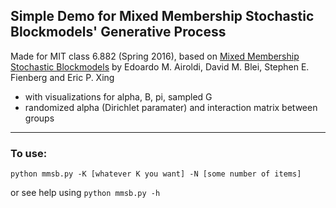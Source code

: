 ## Simple Demo for Mixed Membership Stochastic Blockmodels' Generative Process

Made for MIT class 6.882 (Spring 2016), based on [Mixed Membership Stochastic Blockmodels](http://www.people.fas.harvard.edu/~airoldi/pub/journals/j008.AiroldiBleiFienbergXing2008JMLR.pdf) by Edoardo M. Airoldi, David M. Blei, Stephen E. Fienberg and Eric P. Xing

- with visualizations for alpha, B, pi, sampled G
- randomized alpha (Dirichlet paramater) and interaction matrix between groups

---

### To use:
```python mmsb.py -K [whatever K you want] -N [some number of items]```

or see help using `python mmsb.py -h`